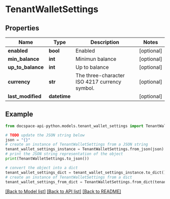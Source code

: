 # TenantWalletSettings

## Properties

Name | Type | Description | Notes
------------ | ------------- | ------------- | -------------
**enabled** | **bool** | Enabled | [optional] 
**min_balance** | **int** | Minimun balance | [optional] 
**up_to_balance** | **int** | Up to balance | [optional] 
**currency** | **str** | The three-character ISO 4217 currency symbol. | [optional] 
**last_modified** | **datetime** |  | [optional] 

## Example

```python
from docspace-api-python.models.tenant_wallet_settings import TenantWalletSettings

# TODO update the JSON string below
json = "{}"
# create an instance of TenantWalletSettings from a JSON string
tenant_wallet_settings_instance = TenantWalletSettings.from_json(json)
# print the JSON string representation of the object
print(TenantWalletSettings.to_json())

# convert the object into a dict
tenant_wallet_settings_dict = tenant_wallet_settings_instance.to_dict()
# create an instance of TenantWalletSettings from a dict
tenant_wallet_settings_from_dict = TenantWalletSettings.from_dict(tenant_wallet_settings_dict)
```
[[Back to Model list]](../README.md#documentation-for-models) [[Back to API list]](../README.md#documentation-for-api-endpoints) [[Back to README]](../README.md)


